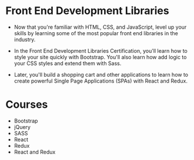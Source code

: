 # Front End Development Libraries

* Now that you're familiar with HTML, CSS, and JavaScript, level up your skills by learning some of the most popular front end libraries in the industry.

* In the Front End Development Libraries Certification, you'll learn how to style your site quickly with Bootstrap. You'll also learn how add logic to your CSS styles and extend them with Sass.

* Later, you'll build a shopping cart and other applications to learn how to create powerful Single Page Applications (SPAs) with React and Redux.

# Courses

* Bootstrap
* jQuery
* SASS
* React
* Redux
* React and Redux
